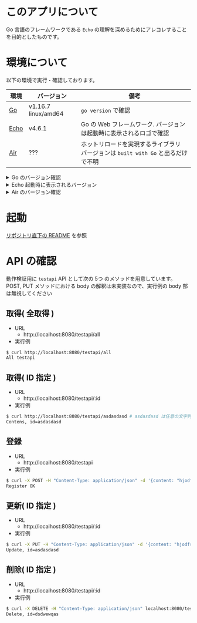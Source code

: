 # このアプリについて
Go 言語のフレームワークである `Echo` の理解を深めるためにアレコレすることを目的としたものです。 


# 環境について
以下の環境で実行・確認しております。

| 環境 | バージョン | 備考 |
| ---- | ---------- | ---- |
| [Go](https://go.dev/)   | v1.16.7 linux/amd64 | `go version` で確認 |
| [Echo](https://echo.labstack.com/) | v4.6.1     | Go の Web フレームワーク. バージョンは起動時に表示されるロゴで確認 |
| [Air](https://github.com/cosmtrek/air)  | ??? | ホットリロードを実現するライブラリ<br /> バージョンは `built with Go` と出るだけで不明 |

<details>
<summary>Go のバージョン確認</summary>

```bash
% go version
go version go1.16.7 linux/amd64
```
</details>

<details>
<summary>Echo 起動時に表示されるバージョン</summary>

```bash

   ____    __
  / __/___/ /  ___
 / _// __/ _ \/ _ \
/___/\__/_//_/\___/ v4.6.1
High performance, minimalist Go web framework
https://echo.labstack.com
____________________________________O/_______
                                    O\
⇨ http server started on [::]:8080

```

</details>

<details>
<summary>Air のバージョン確認</summary>

```bash
% air -v

  __    _   ___  
 / /\  | | | |_) 
/_/--\ |_| |_| \_ , built with Go 

```
</details>

# 起動
[リポジトリ直下の README](../README.md) を参照

# API の確認
動作検証用に `testapi` API として次の 5つ のメソッドを用意しています。 
POST, PUT メソッドにおける body の解釈は未実装なので、実行例の body 部は無視してください

## 取得( 全取得 )
- URL
  - http://localhost:8080/testapi/all
- 実行例
```bash
$ curl http://localhost:8080/testapi/all
All testapi
```

## 取得( ID 指定 )
- URL
  - http://localhost:8080/testapi/:id
- 実行例
```bash
$ curl http://localhost:8080/testapi/asdasdasd # asdasdasd は任意の文字列 
Contens, id=asdasdasd
```

## 登録
- URL
  - http://localhost:8080/testapi
- 実行例
```bash
$ curl -X POST -H "Content-Type: application/json" -d '{content: "hjodfsdfsdf"}' localhost:8080/testapi
Register OK
```

## 更新( ID 指定 )
- URL
  - http://localhost:8080/testapi/:id
- 実行例
```bash
$ curl -X PUT -H "Content-Type: application/json" -d '{content: "hjodfsdfsdf"}' localhost:8080/testapi/asdasdasd
Update, id=asdasdasd
```

## 削除( ID 指定 )
- URL
  - http://localhost:8080/testapi/:id
- 実行例
```bash
$ curl -X DELETE -H "Content-Type: application/json" localhost:8080/testapi/dsdwewqas
Delete, id=dsdwewqas
```

